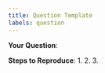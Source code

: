 ```yaml
---
title: Question Template
labels: question
---
```


**Your Question**:

**Steps to Reproduce**:
1. 
2. 
3. 